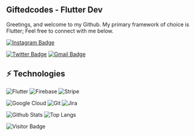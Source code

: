 ## Giftedcodes - Flutter Dev

Greetings, and welcome to my Github. My primary framework of choice is Flutter; Feel free to connect with me below.

<!-- [![Linkedin Badge](https://img.shields.io/badge/-Trey_Hope-blue?style=flat-square&logo=Linkedin&logoColor=white&link=https://www.linkedin.com/in/trey-hope-69a3a774/)](https://www.linkedin.com/in/trey-hope-69a3a774/) -->
[![Instagram Badge](https://img.shields.io/badge/-nduluesomto-purple?style=flat-square&logo=instagram&logoColor=white&link=https://instagram.com/trey.codes/)](https://instagram.com/nduluesomto)
<!-- [![Youtube Badge](https://img.shields.io/badge/-trey.codes-darkred?style=flat-square&logo=youtube&logoColor=white&link=https://www.youtube.com/channel/UCZPhxIr0rjxwAC5pRYwz4UA)](https://www.youtube.com/channel/UCZPhxIr0rjxwAC5pRYwz4UA) -->
[![Twitter Badge](https://img.shields.io/badge/-@huncle_savage-blue?style=flat-square&labelColor=blue&logo=Twitter&link=https://twitter.com/@huncle_savage/)](https://twitter.com/@huncle_savage)
[![Gmail Badge](https://img.shields.io/badge/-dikenduluesomto.jp@gmail.com-c14438?style=flat-square&logo=Gmail&logoColor=white&link=mailto:dikenduluesomto.jp@gmail.com)](mailto:dikenduluesomto.jp@gmail.com)

## ⚡ Technologies

![Flutter](https://img.shields.io/badge/-Flutter-black?style=flat-square&logo=flutter)
![Firebase](https://img.shields.io/badge/-Firebase-black?style=flat-square&logo=Firebase)
![Stripe](https://img.shields.io/badge/-Stripe-black?style=flat-square&logo=Stripe)
<!-- ![Algolia](https://img.shields.io/badge/-Algolia-black?style=flat-square&logo=Algolia)
![JavaScript](https://img.shields.io/badge/-JavaScript-black?style=flat-square&logo=javascript) 
![Nodejs](https://img.shields.io/badge/-Nodejs-black?style=flat-square&logo=Node.js)
![React](https://img.shields.io/badge/-React-black?style=flat-square&logo=react)
![MongoDB](https://img.shields.io/badge/-MongoDB-black?style=flat-square&logo=mongodb) -->
![Google Cloud](https://img.shields.io/badge/Google%20Cloud-black?style=flat-square&logo=google-cloud)
![Git](https://img.shields.io/badge/-Git-black?style=flat-square&logo=git)
![Jira](https://img.shields.io/badge/-Jira-black?style=flat-square&logo=Jira)

![Github Stats](https://github-readme-stats.vercel.app/api?username=nduluesomto&count_private=true&show_icons=true&include_all_commits=true)
![Top Langs](https://github-readme-stats.vercel.app/api/top-langs/?username=nduluesomto&hide=TeX&layout=compact)

![Visitor Badge](https://visitor-badge.laobi.icu/badge?page_id=giftedcodes)
